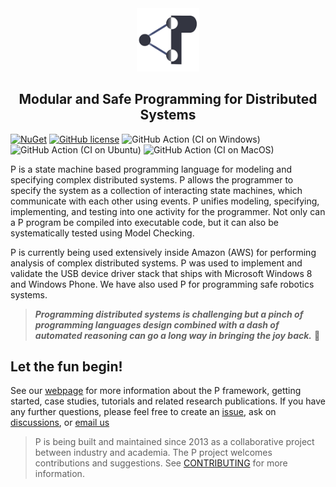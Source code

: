 <div align="center">
  <img src="images/icon.png" width="20%">
  <h2>Modular and Safe Programming for Distributed Systems</h2>
</div>

[![NuGet](https://img.shields.io/nuget/v/p.svg)](https://www.nuget.org/packages/P/)
[![GitHub license](https://img.shields.io/badge/license-MIT-blue.svg)](https://raw.githubusercontent.com/p-org/P/master/LICENSE.txt)
![GitHub Action (CI on Windows)](https://github.com/p-org/P/workflows/CI%20on%20Windows/badge.svg)
![GitHub Action (CI on Ubuntu)](https://github.com/p-org/P/workflows/CI%20on%20Ubuntu/badge.svg)
![GitHub Action (CI on MacOS)](https://github.com/p-org/P/workflows/CI%20on%20MacOS/badge.svg)

P is a state machine based programming language for modeling and specifying complex distributed systems. P allows the programmer to specify the system as a collection of interacting state machines, which communicate with each other using events. P unifies modeling, specifying, implementing, and testing into one activity for the programmer. Not only can a P program be compiled into executable code, but it can also be systematically tested using Model Checking. 


P is currently being used extensively inside Amazon (AWS) for performing analysis of complex distributed systems.
P was used to implement and validate the USB device driver stack that ships with Microsoft Windows 8 and Windows Phone.
We have also used P for programming safe robotics systems.

> **_Programming distributed systems is challenging but a pinch of programming languages design combined with a dash of automated reasoning can go a long way in bringing the joy back._** :cowboy_hat_face:


## Let the fun begin!

See our [webpage](http://p-org.github.io/P/) for more information about the P framework, getting started, 
case studies, tutorials and related research publications. If you have any further questions, please feel free to create an [issue](https://github.com/p-org/P/issues), ask on [discussions](https://github.com/p-org/P/discussions), or [email us](mailto:ankushdesai@gmail.com)


 > P is being built and maintained since 2013 as a collaborative project between industry and academia. The P project welcomes contributions and suggestions. See [CONTRIBUTING](CONTRIBUTING.md) for more information.





